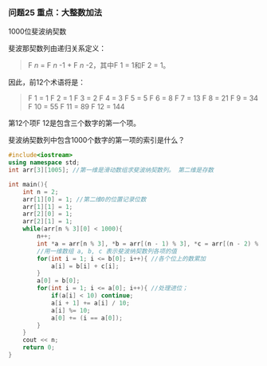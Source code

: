 ### 问题25  重点：大整数加法  

1000位斐波纳契数

斐波那契数列由递归关系定义：

> F *n* = F *n* -1 + F *n* -2，其中F 1 = 1和F 2 = 1。

因此，前12个术语将是：

> F 1 = 1 
> F 2 = 1 
> F 3 = 2 
> F 4 = 3 
> F 5 = 5 
> F 6 = 8 
> F 7 = 13 
> F 8 = 21 
> F 9 = 34 
> F 10 = 55 
> F 11 = 89 
> F 12 = 144

第12个项F 12是包含三个数字的第一个项。

斐波纳契数列中包含1000个数字的第一项的索引是什么？

```c++
#include<iostream>
using namespace std;
int arr[3][1005]; //第一维是滑动数组求斐波纳契数列。 第二维是存数

int main(){
    int n = 2;
    arr[1][0] = 1; //第二维0的位置记录位数
    arr[1][1] = 1; 
    arr[2][0] = 1;
    arr[2][1] = 1;
    while(arr[n % 3][0] < 1000){
        n++;
        int *a = arr[n % 3], *b = arr[(n - 1) % 3], *c = arr[(n - 2) % 3];
        //用一维数组 a, b, c 表示斐波纳契数列各项的值
        for(int i = 1; i <= b[0]; i++){ //各个位上的数累加
            a[i] = b[i] + c[i]; 
        }
        a[0] = b[0]; 
        for(int i = 1; i <= a[0]; i++){ //处理进位；
            if(a[i] < 10) continue;
            a[i + 1] += a[i] / 10;
            a[i] %= 10;
            a[0] += (i == a[0]);
        }
    }
    cout << n; 
    return 0;
}
```

